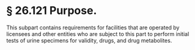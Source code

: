 # § 26.121   Purpose.

This subpart contains requirements for facilities that are operated by licensees and other entities who are subject to this part to perform initial tests of urine specimens for validity, drugs, and drug metabolites.





